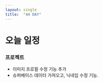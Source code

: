 ```yaml
---
layout: single
title:  "44 DAY"
---
```


# 오늘 일정

### 프로젝트
  - 이미지 프로필 수정 기능 추가
  - 슈퍼베이스 데이터 가져오고, 닉네임 수정 기능.

